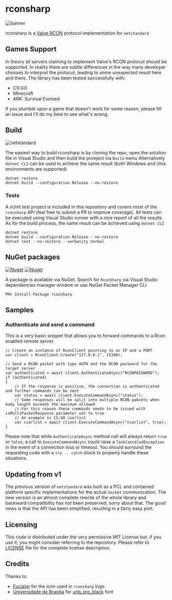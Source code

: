 # rconsharp

![banner](https://github.com/stefanodriussi/rconsharp/blob/master/res/banner.png )

rconsharp is a [Valve RCON](https://developer.valvesoftware.com/wiki/Source_RCON_Protocol) protocol implementation for `netstandard`

## Games Support

In theory all servers claiming to implement Valve's RCON protocol should be supported.
In reality there are subtle differences in the way many developer chooses to interpret the protocol, leading to some unexpected result here and there.
The library has been tested successfully with:
* CS:GO
* Minecraft
* ARK: Survival Evolved

If you stumble upon a game that doesn't work for some reason, please fill an issue and I'll do my best to see what's wrong.

## Build
![netstandard](https://github.com/stefanodriussi/rconsharp/workflows/netstandard/badge.svg)

The easiest way to build rconsharp is by cloning the repo, open the solution file in Visual Studio and then build the proeject via `Build` menu
Alternatively `dotnet CLI` can be used to achieve the same result (both Windows and Unix environments are supported)
```
dotnet restore
dotnet build --configuration Release --no-restore
```

### Tests

A xUnit test project is included in this repository and covers most of the `rconsharp` API (feel free to submit a PR to improve coverage).
All tests can be executed using Visual Studio runner with a nice report of all the results.
As for the build process, the same result can be achieved using `dotnet CLI`
```
dotnet restore
dotnet build --configuration Release --no-restore
dotnet test --no-restore --verbosity normal
```
## NuGet packages
[![Nuget](https://img.shields.io/nuget/dt/rconsharp)](https://www.nuget.org/packages/rconsharp/)
[![Nuget](https://img.shields.io/nuget/v/rconsharp)](https://www.nuget.org/packages/rconsharp/)

A package is available via NuGet. Search for `RconSharp` via Visual Studio dependencies manager window or use NuGet Packet Manager CLI

```
PM> Install-Package rconsharp
```

## Samples

### Authenticate and send a command

This is a very basic snippet that allows you to forward commands to a Rcon enabled remote server.

```
// Create an instance of RconClient pointing to an IP and a PORT
var client = RconClient.Create("127.0.0.1", 15348);

// Send a RCON packet with type AUTH and the RCON password for the target server
var authenticated = await client.AuthenticateAsync("RCONPASSWORD");
if (authenticated)
{
    // If the response is positive, the connection is authenticated and further commands can be sent
    var status = await client.ExecuteCommandAsync("status");
    // Some responses will be split into multiple RCON pakcets when body length exceeds the maximum allowed
    // For this reason these commands needs to be issued with isMultiPacketResponse parameter set to true
    // An example is CS:GO cvarlist
    var cvarlist = await client.ExecuteCommandAsync("cvarlist", true);
}
```

Please note that while `AuthenticateAsync` method call will always return `true` or `false`, a call to `ExecuteCommandAsync` could raise a `TaskCanceledException` in the event of a connection loss or timeout. You should surround the requesting code with a `try .. catch` block to properly handle these situations.

## Updating from v1

The previous version of `netstandard` was built as a PCL and contained platform specific implementations for the actual `Socket` communication. The new version is an almost complete rewrite of the whole library and backward compatibility has not been preserved, sorry about that.
The good news is that the API has been simplified, resulting in a fairly easy port. 

## Licensing

This code is distributed under the very permissive MIT License but, if you use it, you might consider referring to the repository. Please refer to [LICENSE](./LICENSE) file for the complete license description.

## Credits

Thanks to 
* [Eucalyp](https://thenounproject.com/eucalyp) for the icon used in `rconsharp` logo
* [Universidade de Brasilia](http://www.marca.unb.br/introducao.php) for [unb_pro_black](http://www.marca.unb.br/fontesunb.php) font
